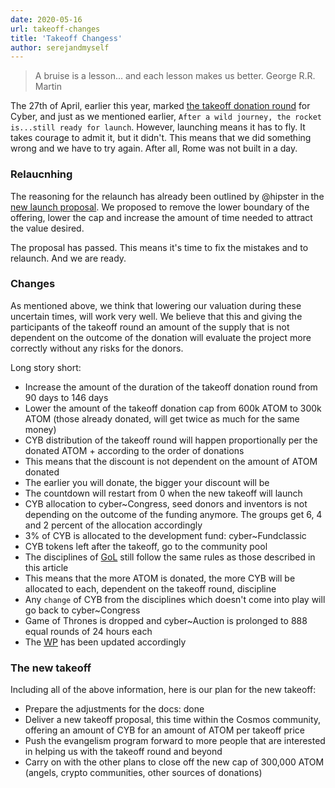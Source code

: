 ```yaml
---
date: 2020-05-16
url: takeoff-changes
title: 'Takeoff Changess'
author: serejandmyself
---
```


> A bruise is a lesson... and each lesson makes us better. George R.R. Martin

The 27th of April, earlier this year, marked [the takeoff donation round](https://cyber.page/governance/2) for Cyber, and just as we mentioned earlier, `After a wild journey, the rocket is...still ready for launch`. However, launching means it has to fly. It takes courage to admit it, but it didn't. This means that we did something wrong and we have to try again. After all, Rome was not built in a day.

### Relaucnhing 
The reasoning for the relaunch has already been outlined by @hipster in the [new launch proposal](https://cyber.page/governance/5). We proposed to remove the lower boundary of the offering, lower the cap and increase the amount of time needed to attract the value desired.

The proposal has passed. This means it's time to fix the mistakes and to relaunch. And we are ready.

### Changes
As mentioned above, we think that lowering our valuation during these uncertain times, will work very well.  We believe that this and giving the participants of the takeoff round an amount of the supply that is not dependent on the outcome of the donation will evaluate the project more correctly without any risks for the donors. 

Long story short:

- Increase the amount of the duration of the takeoff donation round from 90 days to 146 days
- Lower the amount of the takeoff donation cap from 600k ATOM to 300k ATOM (those already donated, will get twice as much for the same money)
- CYB distribution of the takeoff round will happen proportionally per the donated ATOM + according to the order of donations
- This means that the discount is not dependent on the amount of ATOM donated
- The earlier you will donate, the bigger your discount will be
- The countdown will restart from 0 when the new takeoff will launch
- CYB allocation to cyber\~Congress, seed donors and inventors is not depending on the outcome of the funding anymore. The groups get 6, 4 and 2 percent of the allocation accordingly
- 3% of CYB is allocated to the development fund: cyber\~Fundclassic
- CYB tokens left after the takeoff, go to the community pool
- The disciplines of [GoL](https://cybercongress.ai/game-of-links/) still follow the same rules as those described in this article
- This means that the more ATOM is donated, the more CYB will be allocated to each, dependent on the takeoff round, discipline
- Any `change` of CYB from the disciplines which doesn't come into play will go back to cyber\~Congress
- Game of Thrones is dropped and cyber\~Auction is prolonged to 888 equal rounds of 24 hours each
- The [WP](https://ipfs.io/ipfs/QmQ1Vong13MDNxixDyUdjniqqEj8sjuNEBYMyhQU4gQgq3) has been updated accordingly 

### The new takeoff
Including all of the above information, here is our plan for the new takeoff:

- Prepare the adjustments for the docs: done
- Deliver a new takeoff proposal, this time within the Cosmos community, offering an amount of CYB for an amount of ATOM per takeoff price
- Push the evangelism program forward to more people that are interested in helping us with the takeoff round and beyond
- Carry on with the other plans to close off the new cap of 300,000 ATOM (angels, crypto communities, other sources of donations)

